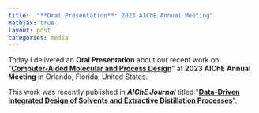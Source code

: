 ```yaml
---
title:  "**Oral Presentation**: 2023 AIChE Annual Meeting"
mathjax: true
layout: post
categories: media
---
```


Today I delivered an **Oral Presentation** about our recent work on "**[Computer-Aided Molecular and Process Design](https://aiche.confex.com/aiche/2023/meetingapp.cgi/Paper/663111)**" at **2023 AIChE Annual Meeting** in Orlando, Florida, United States.

This work was recently published in **_AIChE Journal_** titled "**[Data-Driven Integrated Design of Solvents and Extractive Distillation Processes](https://doi.org/10.1002/aic.18236)**".
